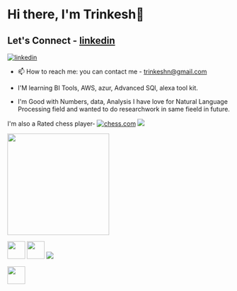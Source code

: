 # Hi there, I'm Trinkesh👋

## Let's Connect - [linkedin](https://www.linkedin.com/in/trinkesh-nimsarkar-8165791b0/)

[![linkedin](https://content.linkedin.com/content/dam/me/business/en-us/amp/brand-site/v2/bg/LI-Logo.svg.original.svg)](https://www.linkedin.com/in/trinkesh-nimsarkar-8165791b0/)

- 📫 How to reach me: you can contact me - trinkeshn@gmail.com 

- I'M learning BI Tools, AWS, azur, Advanced SQl, alexa tool kit.

- I'm Good with Numbers, data, Analysis I have love for Natural Language Processing field and wanted to do researchwork in same fieeld in future.


I'm also a Rated chess player-
[![chess.com](https://images.chesscomfiles.com/uploads/v1/images_users/tiny_mce/SamCopeland/phpZA7QOK.png)](https://www.chess.com/member/trinkesh)
![](https://komarev.com/ghpvc/?username=Trinkesh)


<img align='center' src="https://i.pinimg.com/564x/f9/55/3e/f9553e3ccadbc4ca847b12cd2b8cef2d.jpg" width="230" />

<a href="https://www.linkedin.com/in/trinkesh-nimsarkar-8165791b0/"><img src="https://github.com/ashutosh1919/ashutosh1919/blob/master/logos/linkedin.png" width="40" /></a>
<a href="https://www.youtube.com/channel/UCO7pDnW7IDxFigi34vg5jhw"><img src="https://github.com/ashutosh1919/ashutosh1919/blob/master/logos/youtube-logo.png" width="40" /></a>
<a href="https://medium.com/@tnimsarkar"><img src="https://cdn4.iconfinder.com/data/icons/social-media-circle-7/512/Medium_circle-1024.png" /></a>

<a href="https://twitter.com/Trinkeshpn"><img src="https://github.com/ashutosh1919/ashutosh1919/blob/master/logos/twitter.png" width="40" /></a>
